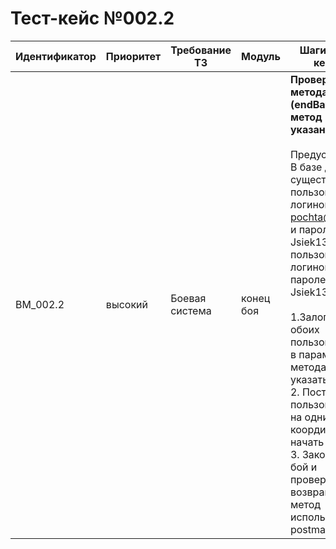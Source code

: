# Тест-кейс №002.2

| Идентификатор | Приоритет |  Требование ТЗ  | Модуль | Шаги тест-кейса | Ожидаемый результат |
| ------ | ------ | ------ | ------ | ------ | ------ |
|     BM\_002.2    |  высокий  | Боевая система | конец боя| **Проверка метода (endBattle метод не указан).** <br><br>   Предусловие: В базе данных существует пользователь с логином test-pochta@mail.ru и паролем Jsiek1325! и пользователь с логином opp и паролем Jsiek1325!<br><br> 1\.Залогинить обоих пользователей, в параметрах метода не указать метод. <br>2\. Поставить пользователей на одни координаты и начать бой. <br>3\. Закончить бой и проверить что возвращает метод используя postman| Запрос успешен. Сервер ответил как требуется. Возвращается {"result": "error","error": {"code": 101,"text": "Param method not setted"}}|

 

